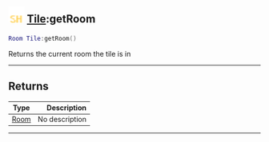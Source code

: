 ## <img src="../../.gitbook/assets/shared.png" width="32" height="32" /> [Tile](../tile/README.md):getRoom

```lua
Room Tile:getRoom()
```

Returns the current room the tile is in<br>

-----------------
## Returns

| Type   | Description |
| ------ | ----------: |
| [Room](../room/README.md) | No description |


--------